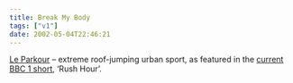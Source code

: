 ```yaml
---
title: Break My Body
tags: ["v1"]
date: 2002-05-04T22:46:21
---
```


[Le Parkour][1] &#8211; extreme roof-jumping urban sport, as featured in the [current BBC 1 short][2], &#8216;Rush Hour&#8217;.

[1]: http://membres.lycos.fr/leparkoura/ "Le Parkour fan site (in French)"
[2]: http://news.bbc.co.uk/hi/english/entertainment/tv_and_radio/newsid_1939000/1939106.stm "BBC News article on Le Parkour and Rush Hour"
